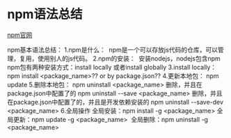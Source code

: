 npm语法总结
=
[npm官网](https://www.npmjs.com/)<br>

npm基本语法总结：
1.npm是什么：
  npm是一个可以存放js代码的仓库，可以管理，复用，使用别人的js代码。
2.npm的安装：
  安装nodejs，nodejs包含npm
npm包有两种安装方式：install locally 或者install globally
3.install locally：npm install <package_name>??
or by 
package.json??
4.更新本地包： npm update 
5.删除本地包： npm uninstall <package_name>
删除，并且在package.json中配置了的 npm uninstall --save <package_name>
删除，并且在package.json中配置了的，并且是开发依赖安装的 npm uninstall --save-dev <package_name>
6.全局操作
  全局安装：npm install -g <package_name>
  全局更新：npm update -g <package_name>
  全局删除：npm uninstall -g <package_name>
